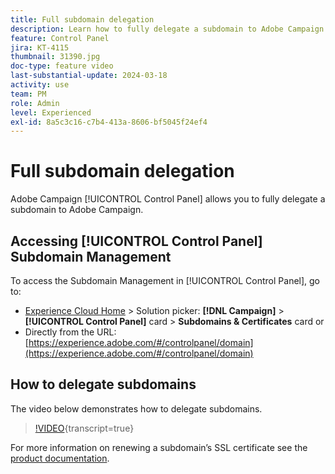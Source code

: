 ```yaml
---
title: Full subdomain delegation
description: Learn how to fully delegate a subdomain to Adobe Campaign.
feature: Control Panel
jira: KT-4115
thumbnail: 31390.jpg
doc-type: feature video
last-substantial-update: 2024-03-18
activity: use
team: PM
role: Admin
level: Experienced
exl-id: 8a5c3c16-c7b4-413a-8606-bf5045f24ef4
---
```

# Full subdomain delegation

Adobe Campaign [!UICONTROL Control Panel] allows you to fully delegate a subdomain to Adobe Campaign.

## Accessing [!UICONTROL Control Panel] Subdomain Management

To access the Subdomain Management in [!UICONTROL Control Panel], go to:

* [Experience Cloud Home](https://experience.adobe.com/#/home) > Solution picker: **[!DNL Campaign]** > **[!UICONTROL Control Panel]** card > **Subdomains & Certificates** card
  or
* Directly from the URL: [https://experience.adobe.com/#/controlpanel/domain](https://experience.adobe.com/#/controlpanel/domain)

## How to delegate subdomains

The video below demonstrates how to delegate subdomains.

>[!VIDEO](https://video.tv.adobe.com/v/31390?learn=on){transcript=true}

For more information on renewing a subdomain’s SSL certificate see the [product documentation](https://experienceleague.adobe.com/docs/control-panel/using/subdomains-and-certificates/renewing-subdomain-certificate.html).

